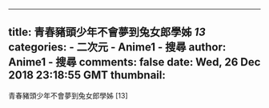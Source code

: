 
---
title: 青春豬頭少年不會夢到兔女郎學姊 _13_
categories: 
    - 二次元
    - Anime1 - 搜尋
author: Anime1 - 搜尋
comments: false
date: Wed, 26 Dec 2018 23:18:55 GMT
thumbnail: 
---

<div>   
青春豬頭少年不會夢到兔女郎學姊 [13]  
</div>
            